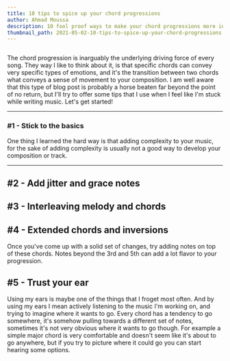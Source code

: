 ```yaml
---
title: 10 tips to spice up your chord progressions
author: Ahmad Moussa
description: 10 fool proof ways to make your chord progressions more interesting
thumbnail_path: 2021-05-02-10-tips-to-spice-up-your-chord-progressions.png
---
```

<span class="image left"><img src="https://gorillasun.de/thumbnails/2021-05-02-10-tips-to-spice-up-your-chord-progressions.png.png" alt="" /></span>

<p>The chord progression is inarguably the underlying driving force of every song. They way I like to think about it, is that specific chords can convey very specific types of emotions, and it's the transition between two chords what conveys a sense of movement to your composition. I am well aware that this type of blog post is probably a horse beaten far beyond the point of no return, but I'll try to offer some tips that I use when I feel like I'm stuck while writing music. Let's get started!</p>

<hr class="major" />

<h3>#1 - Stick to the basics</h3>
<p>One thing I learned the hard way is that adding complexity to your music, for the sake of adding complexity is usually not a good way to develop your composition or track.</p>
<hr class="major" />

<h2>#2 - Add jitter and grace notes</h2>

<h2>#3 - Interleaving melody and chords</h2>
<p></p>

<h2>#4 - Extended chords and inversions</h2>
<p>Once you've come up with a solid set of changes, try adding notes on top of these chords. Notes beyond the 3rd and 5th can add a lot flavor to your progression.</p>

<h2>#5 - Trust your ear</h2>
<p>Using my ears is maybe one of the things that I froget most often. And by using my ears I mean actively listening to the music I'm working on, and trying to imagine where it wants to go. Every chord has a tendency to go somewhere, it's somehow pulling towards a different set of notes, sometimes it's not very obvious where it wants to go though. For example a simple major chord is very comfortable and doesn't seem like it's about to go anywhere, but if you try to picture where it could go you can start hearing some options. </p>
